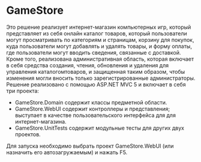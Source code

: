 # GameStore
Это решение реализует интернет-магазин компьютерных игр, который представляет из себя онлайн
каталог товаров, который пользователи могут просматривать по категориям и страницам, корзину для
покупок, куда пользователи могут добавлять и удалять товары, и форму оплаты, где пользователи могут
вводить сведения, связанные с доставкой. Кроме того, реализована административная область, которая
включает в себя средства создания, чтения, обновления и удаления для управления каталогомтоваров,
и защищенная таким образом, чтобы изменения могли вносить только зарегистрированные администраторы.
Решение реализовано с помощью ASP.NET MVC 5 и включает в себя три проекта:
- GameStore.Domain содержит классы предметной области.
- GameStore.WebUI содержит контроллеры и представления; выступает в качестве пользовательского
интерфейса для для интернет-магазина.
- GameStore.UnitTests содержит модульные тесты для других двух проектов.

Для запуска необходимо выбрать проект GameStore.WebUI (или назначить его автозагружаемым) и нажать F5.
